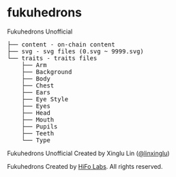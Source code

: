 # fukuhedrons
Fukuhedrons Unofficial

<pre>
├── content - on-chain content
├── svg - svg files (0.svg ~ 9999.svg)
└── traits - traits files
    ├── Arm
    ├── Background
    ├── Body
    ├── Chest
    ├── Ears
    ├── Eye Style
    ├── Eyes
    ├── Head
    ├── Mouth
    ├── Pupils
    ├── Teeth
    └── Type
</pre>

Fukuhedrons Unofficial Created by Xinglu Lin ([@linxinglu](https://x.com/linxinglu))

Fukuhedrons Created by [HiFo Labs](https://hifolabs.com). All rights reserved.
